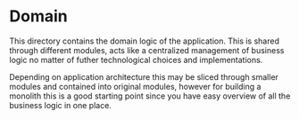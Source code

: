 # Domain

This directory contains the domain logic of the application. This is shared through different modules, acts like a
centralized management of business logic no matter of futher technological choices and implementations.

Depending on application architecture this may be sliced through smaller modules and contained into original modules,
however for building a monolith this is a good starting point since you have easy overview of all the business logic in
one place.